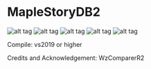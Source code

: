 # MapleStoryDB2
![alt tag](https://i.imgur.com/R9xFijq.png"")
![alt tag](https://i.imgur.com/MZNkTKg.jpg"")
![alt tag](https://i.imgur.com/L9BgK9E.png"")
![alt tag](https://i.imgur.com/jseLZpD.png"")
![alt tag](https://i.imgur.com/NeqHlpI.png"")

Compile:
vs2019 or higher

Credits and Acknowledgement:
WzComparerR2

